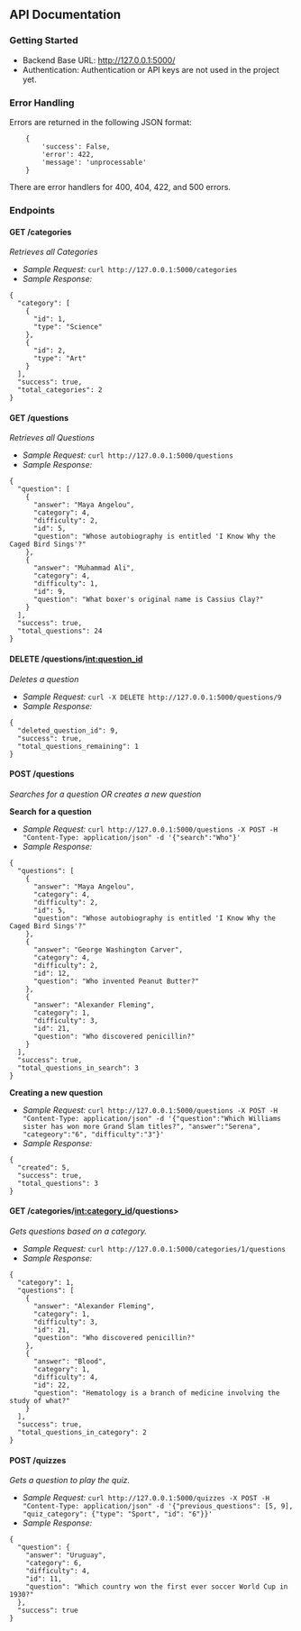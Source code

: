 ## API Documentation

### Getting Started
* Backend Base URL: http://127.0.0.1:5000/
* Authentication: Authentication or API keys are not used in the project yet.

### Error Handling
Errors are returned in the following JSON format:
```
    {
        'success': False,
        'error': 422,
        'message': 'unprocessable'
    }
```
There are error handlers for 400, 404, 422, and 500 errors.

### Endpoints
#### GET /categories
_Retrieves all Categories_
* _Sample Request:_ `curl http://127.0.0.1:5000/categories`
* _Sample Response:_
```
{
  "category": [
    {
      "id": 1, 
      "type": "Science"
    }, 
    {
      "id": 2, 
      "type": "Art"
    }
  ], 
  "success": true, 
  "total_categories": 2
}
```

#### GET /questions
_Retrieves all Questions_
* _Sample Request:_ `curl http://127.0.0.1:5000/questions`
* _Sample Response:_
```
{
  "question": [
    {
      "answer": "Maya Angelou", 
      "category": 4, 
      "difficulty": 2, 
      "id": 5, 
      "question": "Whose autobiography is entitled 'I Know Why the Caged Bird Sings'?"
    }, 
    {
      "answer": "Muhammad Ali", 
      "category": 4, 
      "difficulty": 1, 
      "id": 9, 
      "question": "What boxer's original name is Cassius Clay?"
    }
  ],
  "success": true, 
  "total_questions": 24
}
```

#### DELETE /questions/<int:question_id>
_Deletes a question_
* _Sample Request:_ `curl -X DELETE http://127.0.0.1:5000/questions/9`
* _Sample Response:_
```
{
  "deleted_question_id": 9, 
  "success": true, 
  "total_questions_remaining": 1
}
```
#### POST /questions
_Searches for a question OR creates a new question_

**Search for a question**
* _Sample Request:_ `curl http://127.0.0.1:5000/questions -X POST -H "Content-Type: application/json" -d '{"search":"Who"}'`
* _Sample Response:_
```
{
  "questions": [
    {
      "answer": "Maya Angelou", 
      "category": 4, 
      "difficulty": 2, 
      "id": 5, 
      "question": "Whose autobiography is entitled 'I Know Why the Caged Bird Sings'?"
    }, 
    {
      "answer": "George Washington Carver", 
      "category": 4, 
      "difficulty": 2, 
      "id": 12, 
      "question": "Who invented Peanut Butter?"
    }, 
    {
      "answer": "Alexander Fleming", 
      "category": 1, 
      "difficulty": 3, 
      "id": 21, 
      "question": "Who discovered penicillin?"
    }
  ], 
  "success": true, 
  "total_questions_in_search": 3
}
```
**Creating a new question**
* _Sample Request:_ `curl http://127.0.0.1:5000/questions -X POST -H "Content-Type: application/json" -d '{"question":"Which Williams sister has won more Grand Slam titles?", "answer":"Serena", "categeory":"6", "difficulty":"3"}'`
* _Sample Response:_
```
{
  "created": 5, 
  "success": true, 
  "total_questions": 3
}
```
#### GET /categories/<int:category_id>/questions>
_Gets questions based on a category._
* _Sample Request:_ `curl http://127.0.0.1:5000/categories/1/questions`
* _Sample Response:_
```
{
  "category": 1, 
  "questions": [
    {
      "answer": "Alexander Fleming", 
      "category": 1, 
      "difficulty": 3, 
      "id": 21, 
      "question": "Who discovered penicillin?"
    }, 
    {
      "answer": "Blood", 
      "category": 1, 
      "difficulty": 4, 
      "id": 22, 
      "question": "Hematology is a branch of medicine involving the study of what?"
    }
  ], 
  "success": true, 
  "total_questions_in_category": 2
}
```
#### POST /quizzes
_Gets a question to play the quiz._
* _Sample Request:_ `curl http://127.0.0.1:5000/quizzes -X POST -H "Content-Type: application/json" -d '{"previous_questions": [5, 9], "quiz_category": {"type": "Sport", "id": "6"}}'`
* _Sample Response:_
```
{
  "question": {
    "answer": "Uruguay", 
    "category": 6, 
    "difficulty": 4, 
    "id": 11, 
    "question": "Which country won the first ever soccer World Cup in 1930?"
  }, 
  "success": true
}
```